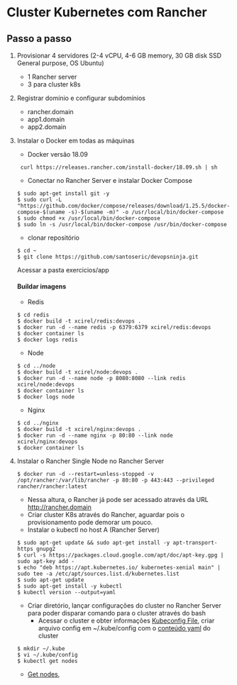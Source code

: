# Cluster Kubernetes com Rancher

## Passo a passo

1. Provisionar 4 servidores (2-4 vCPU, 4-6 GB memory, 30 GB disk SSD General purpose, OS Ubuntu)
    - 1 Rancher server
    - 3 para cluster k8s

2. Registrar domínio e configurar subdomínios
    - rancher.domain
    - app1.domain
    - app2.domain

3. Instalar o Docker em todas as máquinas
    - Docker versão 18.09
    ```
     curl https://releases.rancher.com/install-docker/18.09.sh | sh    
    ```
    - Conectar no Rancher Server e instalar Docker Compose
    ```
    $ sudo apt-get install git -y
    $ sudo curl -L "https://github.com/docker/compose/releases/download/1.25.5/docker-compose-$(uname -s)-$(uname -m)" -o /usr/local/bin/docker-compose
    $ sudo chmod +x /usr/local/bin/docker-compose
    $ sudo ln -s /usr/local/bin/docker-compose /usr/bin/docker-compose
    ```
    - clonar repositório   
    ```
    $ cd ~
    $ git clone https://github.com/santoseric/devopsninja.git
    ```
    
    Acessar a pasta exercicios/app

    #### Buildar imagens
    - Redis
    ```
    $ cd redis
    $ docker build -t xcirel/redis:devops .
    $ docker run -d --name redis -p 6379:6379 xcirel/redis:devops
    $ docker container ls
    $ docker logs redis
    ```
    - Node
    ```
    $ cd ../node
    $ docker build -t xcirel/node:devops .
    $ docker run -d --name node -p 8080:8080 --link redis xcirel/node:devops
    $ docker container ls
    $ docker logs node
    ```
    - Nginx
    ```
    $ cd ../nginx
    $ docker build -t xcirel/nginx:devops .
    $ docker run -d --name nginx -p 80:80 --link node xcirel/nginx:devops
    $ docker container ls
    ```

4. Instalar o Rancher Single Node no Rancher Server
     
    ```
    $ docker run -d --restart=unless-stopped -v /opt/rancher:/var/lib/rancher -p 80:80 -p 443:443 --privileged rancher/rancher:latest
    ```
    - Nessa altura, o Rancher já pode ser acessado através da URL http://rancher.domain
    - Criar cluster K8s através do Rancher, aguardar pois o provisionamento pode demorar um pouco.
    - Instalar o kubectl no host A (Rancher Server)
    ```
    $ sudo apt-get update && sudo apt-get install -y apt-transport-https gnupg2
    $ curl -s https://packages.cloud.google.com/apt/doc/apt-key.gpg | sudo apt-key add -
    $ echo "deb https://apt.kubernetes.io/ kubernetes-xenial main" | sudo tee -a /etc/apt/sources.list.d/kubernetes.list
    $ sudo apt-get update
    $ sudo apt-get install -y kubectl
    $ kubectl version --output=yaml
    ```
    - Criar diretório, lançar configurações do cluster no Rancher Server para poder disparar comando para o cluster através do bash
        - Acessar o cluster e obter informações [Kubeconfig File](screenshots/kubeconfig-file-button.png), criar arquivo config em ~/.kube/config com o [conteúdo yaml](screenshots/kubeconfig-file-yaml.png) do cluster
    ```
    $ mkdir ~/.kube
    $ vi ~/.kube/config
    $ kubectl get nodes    
    ```
    -  [Get nodes](screenshots/kubectl-get-nodes.png),
    
